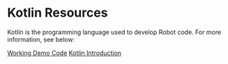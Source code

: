 # Kotlin Resources

Kotlin is the programming language used to develop Robot code. For more information, see below:

[Working Demo Code](https://github.com/trevnels/6502-minifrc-demo)
[Kotlin Introduction](https://play.kotlinlang.org/byExample/01_introduction/01_Hello%20world)
